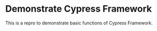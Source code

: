 # Demonstrate Cypress Framework
This is a repro to demonstrate basic functions of Cypress Framework.

